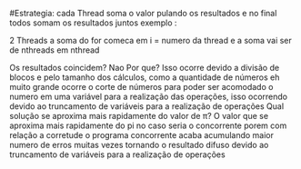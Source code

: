 #Estrategia:
cada Thread soma o valor pulando os resultados e no final todos somam os resultados juntos 
exemplo :

2 Threads a soma do for comeca  em i = numero da thread e a soma vai ser de nthreads em nthread

Os resultados coincidem? Nao 
Por que? Isso ocorre devido a divisão de blocos e pelo tamanho dos cálculos, como a quantidade de números eh muito grande ocorre o corte de números para poder ser acomodado o numero em uma variável para a realização das operações, isso ocorrendo devido ao truncamento de variáveis para a realização de operações
Qual solução se aproxima mais rapidamente do valor de π? O valor que se aproxima mais rapidamente do pi no caso seria o concorrente porem com relação a corretude o programa concorrente acaba acumulando maior numero de erros muitas vezes tornando o resultado difuso devido ao truncamento de variáveis para a realização de operações

